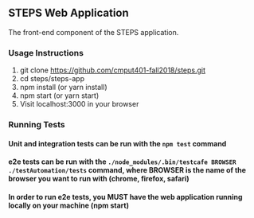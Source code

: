 ## STEPS Web Application  

The front-end component of the STEPS application.  

### Usage Instructions
1. git clone https://github.com/cmput401-fall2018/steps.git
2. cd steps/steps-app
3. npm install (or yarn install)
4. npm start (or yarn start)
5. Visit localhost:3000 in your browser

### Running Tests
#### Unit and integration tests can be run with the `npm test` command
#### e2e tests can be run with the `./node_modules/.bin/testcafe BROWSER ./testAutomation/tests` command, where BROWSER is the name of the browser you want to run with (chrome, firefox, safari)
#### In order to run e2e tests, you MUST have the web application running locally on your machine (npm start)
